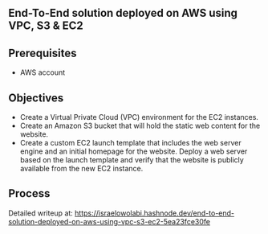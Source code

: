 ## End-To-End solution deployed on AWS using VPC, S3 & EC2
## Prerequisites
- AWS account
## Objectives
- Create a Virtual Private Cloud (VPC) environment for the EC2 instances.
- Create an Amazon S3 bucket that will hold the static web content for the website.
- Create a custom EC2 launch template that includes the web server engine and an initial homepage for the website. Deploy a web server based on the launch template and verify that the website is publicly available from the new EC2 instance.
## Process
Detailed writeup at:
https://israelowolabi.hashnode.dev/end-to-end-solution-deployed-on-aws-using-vpc-s3-ec2-5ea23fce30fe
